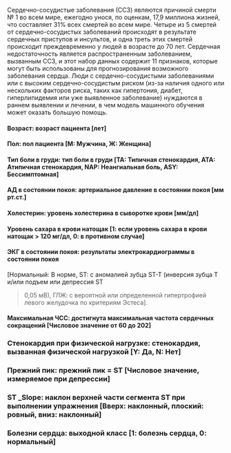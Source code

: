 Сердечно-сосудистые заболевания (ССЗ) являются причиной смерти № 1 во всем мире, ежегодно унося, по оценкам, 17,9 миллиона жизней, что составляет 31% всех смертей во всем мире. Четыре из 5 смертей от сердечно-сосудистых заболеваний происходят в результате сердечных приступов и инсультов, и одна треть этих смертей происходит преждевременно у людей в возрасте до 70 лет. 
Сердечная недостаточность является распространенным заболеванием, вызванным ССЗ, и этот набор данных содержит 11 признаков, которые могут быть использованы для прогнозирования возможного заболевания сердца.
Люди с сердечно-сосудистыми заболеваниями или с высоким сердечно-сосудистым риском (из-за наличия одного или нескольких факторов риска, таких как гипертония, диабет, гиперлипидемия или уже выявленное заболевание) нуждаются в раннем выявлении и лечении, в чем модель машинного обучения может оказать большую помощь.


#### Возраст: возраст пациента [лет]
#### Пол: пол пациента [М: Мужчина, Ж: Женщина]
#### Тип боли в груди: тип боли в груди [TA: Типичная стенокардия, ATA: Атипичная стенокардия, NAP: Неангиальная боль, ASY: Бессимптомная]
#### АД в состоянии покоя: артериальное давление в состоянии покоя [мм рт.ст.]
#### Холестерин: уровень холестерина в сыворотке крови [мм/дл]
#### Уровень сахара в крови натощак [1: если уровень сахара в крови натощак > 120 мг/дл, 0: в противном случае]
#### ЭКГ в состоянии покоя: результаты электрокардиограммы в состоянии покоя
[Нормальный: В норме, ST: с аномалией зубца ST-T (инверсия зубца T и/или подъем или депрессия ST
> 0,05 мВ), ГЛЖ: с вероятной или определенной гипертрофией левого желудочка по критериям Эстеса].
#### Максимальная ЧСС: достигнута максимальная частота сердечных сокращений [Числовое значение от 60 до 202]
### Стенокардия при физической нагрузке: стенокардия, вызванная физической нагрузкой [Y: Да, N: Нет]
### Прежний пик: прежний пик = ST [Числовое значение, измеряемое при депрессии]
### ST _Slope: наклон верхней части сегмента ST при выполнении упражнения [Вверх: наклонный, плоский: ровный, вниз: наклонный]
### Болезни сердца: выходной класс [1: болезнь сердца, 0: нормальный]
